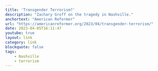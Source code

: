```yaml
---
title: 'Transgender Terrorism?'
description: "Zachary Groff on the tragedy in Nashville."
anchortext: "American Reformer"
url: "https://americanreformer.org/2023/04/transgender-terrorism/"
date: 2023-04-05T16:11:47
youtube: true
layout: link
category: link
blockquote: false
tags:
    - Nashville
    - terrorism
---
```


